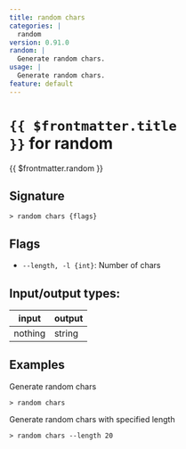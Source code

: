 ```yaml
---
title: random chars
categories: |
  random
version: 0.91.0
random: |
  Generate random chars.
usage: |
  Generate random chars.
feature: default
---
```

<!-- This file is automatically generated. Please edit the command in https://github.com/nushell/nushell instead. -->

# <code>{{ $frontmatter.title }}</code> for random

<div class='command-title'>{{ $frontmatter.random }}</div>

## Signature

```> random chars {flags} ```

## Flags

 -  `--length, -l {int}`: Number of chars


## Input/output types:

| input   | output |
| ------- | ------ |
| nothing | string |

## Examples

Generate random chars
```nu
> random chars

```

Generate random chars with specified length
```nu
> random chars --length 20

```
